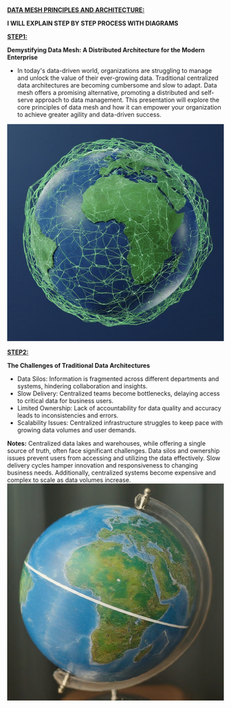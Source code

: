 <ins>**DATA MESH PRINCIPLES AND ARCHITECTURE:**

**I WILL EXPLAIN STEP BY STEP PROCESS WITH DIAGRAMS**

<ins>**STEP1:**

**Demystifying Data Mesh: A Distributed Architecture for the Modern Enterprise**
* In today's data-driven world, organizations are struggling to manage and unlock the value of their ever-growing data. Traditional centralized data architectures are becoming cumbersome and slow to adapt. Data mesh offers a promising alternative, promoting a distributed and self-serve approach to data management. This presentation will explore the core principles of data mesh and how it can empower your organization to achieve greater agility and data-driven success.

![](Media/data1.jpeg)


<ins>**STEP2:**

**The Challenges of Traditional Data Architectures**

* Data Silos: Information is fragmented across different departments and systems, hindering collaboration and insights.
* Slow Delivery: Centralized teams become bottlenecks, delaying access to critical data for business users.
* Limited Ownership: Lack of accountability for data quality and accuracy leads to inconsistencies and errors.
* Scalability Issues: Centralized infrastructure struggles to keep pace with growing data volumes and user demands.
  
**Notes:**
Centralized data lakes and warehouses, while offering a single source of truth, often face significant challenges. Data silos and ownership issues prevent users from accessing and utilizing the data effectively. Slow delivery cycles hamper innovation and responsiveness to changing business needs. Additionally, centralized systems become expensive and complex to scale as data volumes increase.
![](Media/data01.jpeg)
  




